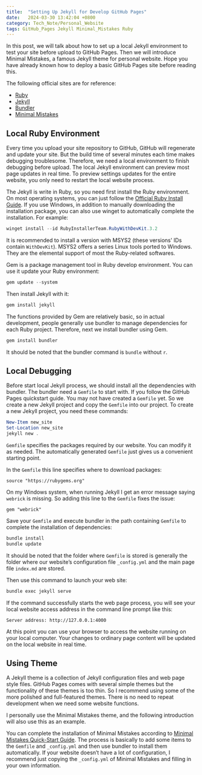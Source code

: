 ```yaml
---
title:  "Setting Up Jekyll for Develop GitHub Pages"
date:   2024-03-30 13:42:04 +0800
category: Tech_Note/Personal_Website
tags: GitHub_Pages Jekyll Minimal_Mistakes Ruby
---
```


In this post, we will talk about how to set up a local Jekyll environment to  test your site before upload to GitHub Pages. Then we will introduce Minimal Mistakes, a famous Jekyll theme for personal website. Hope you have already known how to deploy a basic GitHub Pages site before reading this.

The following official sites are for reference:

* [Ruby](https://www.ruby-lang.org/en/)
* [Jekyll](https://jekyllrb.com/)
* [Bundler](https://bundler.io/)
* [Minimal Mistakes](https://mmistakes.github.io/minimal-mistakes/)

## Local Ruby Environment

Every time you upload your site repository to GitHub, GitHub will regenerate and update your site. But the build time of several minutes each time makes debugging troublesome. Therefore, we need a local environment to finish debugging before upload. The local Jekyll environment can preview most page updates in real time. To preview settings updates for the entire website, you only need to restart the local website process.

The Jekyll is write in Ruby, so you need first install the Ruby environment. On most operating systems, you can just follow the [Official Ruby Install Guide](https://www.ruby-lang.org/en/downloads/). If  you use Windows, in addition to manually downloading the installation package, you can also use winget to automatically complete the installation. For example:

```powershell
winget install --id RubyInstallerTeam.RubyWithDevKit.3.2
```

It is recommended to install a version with MSYS2 (these versions' IDs contain `WithDevKit`). MSYS2 offers a series Linux tools ported to Windows. They are the elemental support of most the Ruby-related softwares.

Gem is a package management tool in Ruby develop environment. You can use it update your Ruby environment:

```powershell
gem update --system
```

Then install Jekyll with it:

```powershell
gem install jekyll
```

The functions provided by Gem are relatively basic, so in actual development, people generally use bundler to manage dependencies for each Ruby project. Therefore, next we install bundler using Gem.

```powershell
gem install bundler
```

It should be noted that the bundler command is `bundle` without `r`.

## Local Debugging

Before start local Jekyll process, we should install all the dependencies with bundler. The bundler need a `Gemfile` to start with. If you follow the GitHub Pages quickstart guide. You may not have created a `Gemfile` yet. So we create a new Jekyll project and copy the `Gemfile` into our project. To create a new Jekyll project, you need these commands:

```powershell
New-Item new_site
Set-Location new_site
jekyll new .
```

`Gemfile` specifies the packages required by our website. You can modify it as needed. The automatically generated `Gemfile` just gives us a convenient starting point.

In the `Gemfile` this line specifies where to download packages:

``` Gemfile
source "https://rubygems.org"
```

On my Windows system, when running Jekyll I get an error message saying `webrick` is missing. So adding this line to the `Gemfile` fixes the issue:

```Gemfile
gem "webrick"
```

Save your `Gemfile` and execute bundler in the path containing `Gemfile` to complete the installation of dependencies:

```powershell
bundle install
bundle update
```

It should be noted that the folder where `Gemfile` is stored is generally the folder where our website’s configuration file `_config.yml` and the main page file `index.md` are stored.

Then use this command to launch your web site:

```powershell
bundle exec jekyll serve
```

If the command successfully starts the web page process, you will see your local website access address in the command line prompt like this:

```text
Server address: http://127.0.0.1:4000
```

At this point you can use your browser to access the website running on your local computer. Your changes to ordinary page content will be updated on the local website in real time.

## Using Theme

A Jekyll theme is a collection of Jekyll configuration files and web page style files. GitHub Pages comes with several simple themes but the functionality of these themes is too thin. So I recommend using some of the more polished and full-featured themes. There is no need to repeat development when we need some website functions.

I personally use the Minimal Mistakes theme, and the following introduction will also use this as an example.

You can complete the installation of Minimal Mistakes according to [Minimal Mistakes Quick-Start Guide](https://mmistakes.github.io/minimal-mistakes/docs/quick-start-guide/). The process is basically to add some items to the `Gemfile` and `_config.yml` and then use bundler to install them automatically. If your website doesn’t have a lot of configuration, I recommend just copying the `_config.yml` of Minimal Mistakes and filling in your own information.

<!--To Be Continue-->
<!--更多约定还是参考 Jekyll-->
<!--使用初始化工具可以，但是理解每一行配置更重要，所以一行一行抄也是一个办法-->
